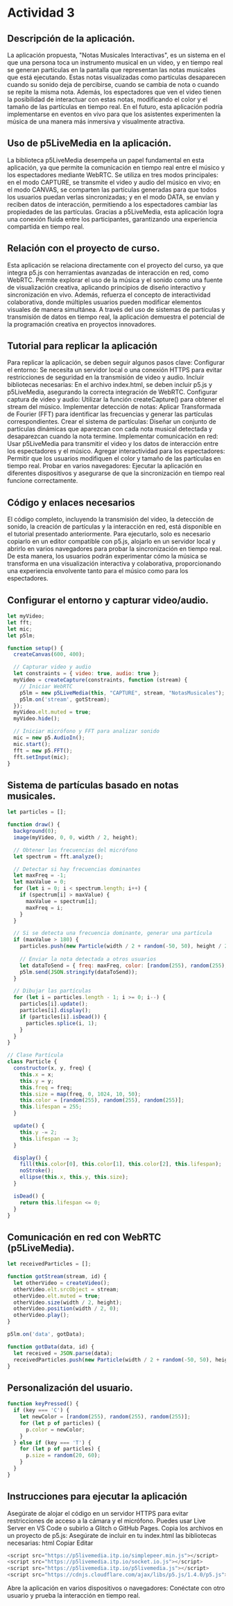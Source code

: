 # Actividad 3
## Descripción de la aplicación.
La aplicación propuesta, "Notas Musicales Interactivas", es un sistema en el que una persona toca un instrumento musical en un video, y en tiempo real se generan partículas en la pantalla que representan las notas musicales que está ejecutando. Estas notas visualizadas como partículas desaparecen cuando su sonido deja de percibirse, cuando se cambia de nota o cuando se repite la misma nota. Además, los espectadores que ven el video tienen la posibilidad de interactuar con estas notas, modificando el color y el tamaño de las partículas en tiempo real. En el futuro, esta aplicación podría implementarse en eventos en vivo para que los asistentes experimenten la música de una manera más inmersiva y visualmente atractiva.
## Uso de p5LiveMedia en la aplicación.
La biblioteca p5LiveMedia desempeña un papel fundamental en esta aplicación, ya que permite la comunicación en tiempo real entre el músico y los espectadores mediante WebRTC. Se utiliza en tres modos principales: en el modo CAPTURE, se transmite el video y audio del músico en vivo; en el modo CANVAS, se comparten las partículas generadas para que todos los usuarios puedan verlas sincronizadas; y en el modo DATA, se envían y reciben datos de interacción, permitiendo a los espectadores cambiar las propiedades de las partículas. Gracias a p5LiveMedia, esta aplicación logra una conexión fluida entre los participantes, garantizando una experiencia compartida en tiempo real.
## Relación con el proyecto de curso.
Esta aplicación se relaciona directamente con el proyecto del curso, ya que integra p5.js con herramientas avanzadas de interacción en red, como WebRTC. Permite explorar el uso de la música y el sonido como una fuente de visualización creativa, aplicando principios de diseño interactivo y sincronización en vivo. Además, refuerza el concepto de interactividad colaborativa, donde múltiples usuarios pueden modificar elementos visuales de manera simultánea. A través del uso de sistemas de partículas y transmisión de datos en tiempo real, la aplicación demuestra el potencial de la programación creativa en proyectos innovadores.
## Tutorial para replicar la aplicación
Para replicar la aplicación, se deben seguir algunos pasos clave:
Configurar el entorno: Se necesita un servidor local o una conexión HTTPS para evitar restricciones de seguridad en la transmisión de video y audio.
Incluir bibliotecas necesarias: En el archivo index.html, se deben incluir p5.js y p5LiveMedia, asegurando la correcta integración de WebRTC.
Configurar captura de video y audio: Utilizar la función createCapture() para obtener el stream del músico.
Implementar detección de notas: Aplicar Transformada de Fourier (FFT) para identificar las frecuencias y generar las partículas correspondientes.
Crear el sistema de partículas: Diseñar un conjunto de partículas dinámicas que aparezcan con cada nota musical detectada y desaparezcan cuando la nota termine.
Implementar comunicación en red: Usar p5LiveMedia para transmitir el video y los datos de interacción entre los espectadores y el músico.
Agregar interactividad para los espectadores: Permitir que los usuarios modifiquen el color y tamaño de las partículas en tiempo real.
Probar en varios navegadores: Ejecutar la aplicación en diferentes dispositivos y asegurarse de que la sincronización en tiempo real funcione correctamente.
## Código y enlaces necesarios
El código completo, incluyendo la transmisión del video, la detección de sonido, la creación de partículas y la interacción en red, está disponible en el tutorial presentado anteriormente. Para ejecutarlo, solo es necesario copiarlo en un editor compatible con p5.js, alojarlo en un servidor local y abrirlo en varios navegadores para probar la sincronización en tiempo real. De esta manera, los usuarios podrán experimentar cómo la música se transforma en una visualización interactiva y colaborativa, proporcionando una experiencia envolvente tanto para el músico como para los espectadores.
## Configurar el entorno y capturar video/audio.
```js
let myVideo;
let fft;
let mic;
let p5lm;

function setup() {
  createCanvas(600, 400);

  // Capturar video y audio
  let constraints = { video: true, audio: true };
  myVideo = createCapture(constraints, function (stream) {
    // Iniciar WebRTC
    p5lm = new p5LiveMedia(this, "CAPTURE", stream, "NotasMusicales");
    p5lm.on('stream', gotStream);
  });
  myVideo.elt.muted = true;
  myVideo.hide();

  // Iniciar micrófono y FFT para analizar sonido
  mic = new p5.AudioIn();
  mic.start();
  fft = new p5.FFT();
  fft.setInput(mic);
}
```
## Sistema de partículas basado en notas musicales.
```js
let particles = [];

function draw() {
  background(0);
  image(myVideo, 0, 0, width / 2, height);

  // Obtener las frecuencias del micrófono
  let spectrum = fft.analyze();

  // Detectar si hay frecuencias dominantes
  let maxFreq = -1;
  let maxValue = 0;
  for (let i = 0; i < spectrum.length; i++) {
    if (spectrum[i] > maxValue) {
      maxValue = spectrum[i];
      maxFreq = i;
    }
  }

  // Si se detecta una frecuencia dominante, generar una partícula
  if (maxValue > 180) {
    particles.push(new Particle(width / 2 + random(-50, 50), height / 2, maxFreq));
    
    // Enviar la nota detectada a otros usuarios
    let dataToSend = { freq: maxFreq, color: [random(255), random(255), random(255)] };
    p5lm.send(JSON.stringify(dataToSend));
  }

  // Dibujar las partículas
  for (let i = particles.length - 1; i >= 0; i--) {
    particles[i].update();
    particles[i].display();
    if (particles[i].isDead()) {
      particles.splice(i, 1);
    }
  }
}

// Clase Partícula
class Particle {
  constructor(x, y, freq) {
    this.x = x;
    this.y = y;
    this.freq = freq;
    this.size = map(freq, 0, 1024, 10, 50);
    this.color = [random(255), random(255), random(255)];
    this.lifespan = 255;
  }

  update() {
    this.y -= 2;
    this.lifespan -= 3;
  }

  display() {
    fill(this.color[0], this.color[1], this.color[2], this.lifespan);
    noStroke();
    ellipse(this.x, this.y, this.size);
  }

  isDead() {
    return this.lifespan <= 0;
  }
}
```
## Comunicación en red con WebRTC (p5LiveMedia).
```js
let receivedParticles = [];

function gotStream(stream, id) {
  let otherVideo = createVideo();
  otherVideo.elt.srcObject = stream;
  otherVideo.elt.muted = true;
  otherVideo.size(width / 2, height);
  otherVideo.position(width / 2, 0);
  otherVideo.play();
}

p5lm.on('data', gotData);

function gotData(data, id) {
  let received = JSON.parse(data);
  receivedParticles.push(new Particle(width / 2 + random(-50, 50), height / 2, received.freq));
}
```
## Personalización del usuario.
```js
function keyPressed() {
  if (key === 'C') {
    let newColor = [random(255), random(255), random(255)];
    for (let p of particles) {
      p.color = newColor;
    }
  } else if (key === 'T') {
    for (let p of particles) {
      p.size = random(20, 60);
    }
  }
}
```

## Instrucciones para ejecutar la aplicación
Asegúrate de alojar el código en un servidor HTTPS para evitar restricciones de acceso a la cámara y el micrófono. Puedes usar Live Server en VS Code o subirlo a Glitch o GitHub Pages.
Copia los archivos en un proyecto de p5.js: Asegúrate de incluir en tu index.html las bibliotecas necesarias:
html
Copiar
Editar
```js
<script src="https://p5livemedia.itp.io/simplepeer.min.js"></script>
<script src="https://p5livemedia.itp.io/socket.io.js"></script>
<script src="https://p5livemedia.itp.io/p5livemedia.js"></script>
<script src="https://cdnjs.cloudflare.com/ajax/libs/p5.js/1.4.0/p5.js"></script>
```
Abre la aplicación en varios dispositivos o navegadores: Conéctate con otro usuario y prueba la interacción en tiempo real.
